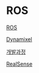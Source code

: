 # ROS

[ROS](https://github.com/EndeavoringYoon/Pick-and-place-KOR-/blob/main/Pick-and-place/Dynamixel%20%EA%B4%80%EB%A0%A8.md)

[Dynamixel](./Pick-and-place/Dynamixel관련.md)

[개발과정](./Pick-and-place/개발과정.md)

[RealSense](./Pick-and-place/Realsense사용관련.md)
